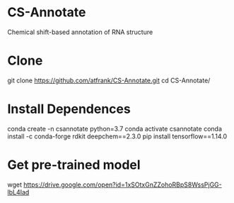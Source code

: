 # CS-Annotate
 Chemical shift-based annotation of RNA structure

# Clone
git clone https://github.com/atfrank/CS-Annotate.git
cd CS-Annotate/

# Install Dependences
conda create -n csannotate python=3.7
conda activate csannotate
conda install -c conda-forge rdkit deepchem==2.3.0
pip install tensorflow==1.14.0

# Get pre-trained model
wget https://drive.google.com/open?id=1xSOtxGnZZohoRBpS8WssPjGG-lbL4Iad